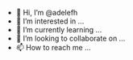 - 👋 Hi, I’m @adelefh
- 👀 I’m interested in ...
- 🌱 I’m currently learning ...
- 💞️ I’m looking to collaborate on ...
- 📫 How to reach me ...

<!---
adelefh/adelefh is a ✨ special ✨ repository because its `README.md` (this file) appears on your GitHub profile.
You can click the Preview link to take a look at your changes.
--->
